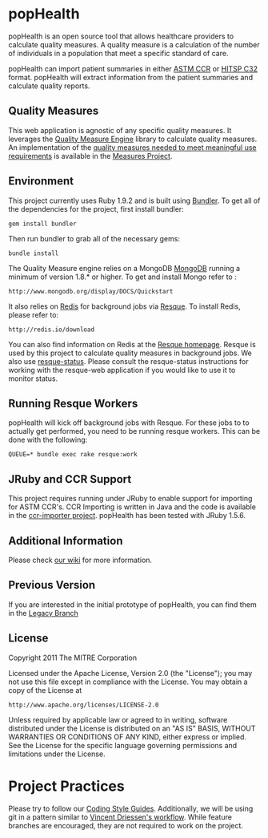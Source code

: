 popHealth
=========

popHealth is an open source tool that allows healthcare providers to calculate quality measures. A quality measure is a calculation of the number of individuals in a population that meet a specific standard of care.

popHealth can import patient summaries in either [ASTM CCR](http://www.astm.org/Standards/E2369.htm) or [HITSP C32](http://www.hitsp.org/ConstructSet_Details.aspx?&PrefixAlpha=4&PrefixNumeric=32) format. popHealth will extract information from the patient summaries and calculate quality reports.

Quality Measures
----------------

This web application is agnostic of any specific quality measures. It leverages the [Quality Measure Engine](https://github.com/pophealth/quality-measure-engine) library to calculate quality measures. An implementation of the [quality measures needed to meet meaningful use requirements](http://www.cms.gov/QualityMeasures/03_ElectronicSpecifications.asp) is available in the [Measures Project](https://github.com/pophealth/measures).

Environment
-----------

This project currently uses Ruby 1.9.2 and is built using [Bundler](http://gembundler.com/). To get all of the dependencies for the project, first install bundler:

    gem install bundler

Then run bundler to grab all of the necessary gems:

    bundle install

The Quality Measure engine relies on a MongoDB [MongoDB](http://www.mongodb.org/) running a minimum of version 1.8.* or higher.  To get and install Mongo refer to :

    http://www.mongodb.org/display/DOCS/Quickstart

It also relies on [Redis](http://redis.io/) for background jobs via [Resque](https://github.com/defunkt/resque). To install Redis, please refer to:

    http://redis.io/download

You can also find information on Redis at the [Resque homepage](https://github.com/defunkt/resque). Resque is used by this project to calculate quality measures in  background jobs. We also use [resque-status](https://github.com/quirkey/resque-status). Please consult the resque-status instructions for working with the resque-web application if you would like to use it to monitor status.

Running Resque Workers
----------------------

popHealth will kick off background jobs with Resque. For these jobs to to actually get performed, you need to be running resque workers. This can be done with the following:

    QUEUE=* bundle exec rake resque:work

JRuby and CCR Support
---------------------

This project requires running under JRuby to enable support for importing for ASTM CCR's. CCR Importing is written in Java and the code is available in the [ccr-importer project](https://github.com/pophealth/ccr-importer). popHealth has been tested with JRuby 1.5.6.

Additional Information
----------------------

Please check [our wiki](https://github.com/pophealth/popHealth/wiki) for more information.

Previous Version
----------------

If you are interested in the initial prototype of popHealth, you can find them in the [Legacy Branch](http://github.com/pophealth/popHealth/tree/legacy)

License
-------

Copyright 2011 The MITRE Corporation

Licensed under the Apache License, Version 2.0 (the "License");
you may not use this file except in compliance with the License.
You may obtain a copy of the License at

    http://www.apache.org/licenses/LICENSE-2.0

Unless required by applicable law or agreed to in writing, software
distributed under the License is distributed on an "AS IS" BASIS,
WITHOUT WARRANTIES OR CONDITIONS OF ANY KIND, either express or implied.
See the License for the specific language governing permissions and
limitations under the License.

Project Practices
=================

Please try to follow our [Coding Style Guides](http://github.com/eedrummer/styleguide). Additionally, we will be using git in a pattern similar to [Vincent Driessen's workflow](http://nvie.com/posts/a-successful-git-branching-model/). While feature branches are encouraged, they are not required to work on the project.